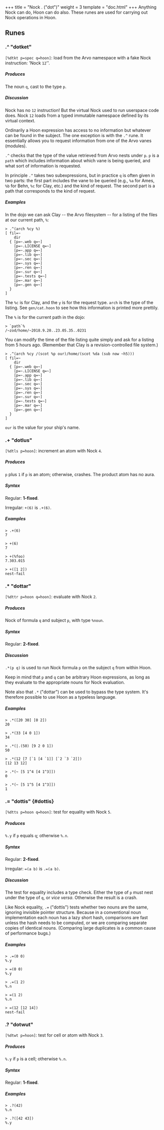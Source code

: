 +++
title = "Nock . ("dot")"
weight = 3
template = "doc.html"
+++
Anything Nock can do, Hoon can do also.  These runes are used for carrying out Nock operations in Hoon.

## Runes

### .^ "dotket"

`[%dtkt p=spec q=hoon]`: load from the Arvo namespace with a fake Nock instruction: 'Nock `12`''.

##### Produces

The noun `q`, cast to the type `p`.

##### Discussion

Nock has no `12` instruction!  But the virtual Nock
used to run userspace code does.  Nock `12` loads from a
typed immutable namespace defined by its virtual context.

Ordinarily a Hoon expression has access to no information but whatever can be found in the subject.  The one exception is with the `.^` rune.  It essentially allows you to request information from one of the Arvo vanes (modules).

`.^` checks that the type of the value retrieved from Arvo nests under `p`.  `p` is a `path` which includes information about which vane is being queried, and what sort of information is requested.

In principle `.^` takes two subexpressions, but in practice `q` is often given in two parts: the first part includes the vane to be queried (e.g., `%a` for Ames, `%b` for Behn, `%c` for Clay, etc.) and the kind of request.  The second part is a path that corresponds to the kind of request.

##### Examples

In the dojo we can ask Clay -- the Arvo filesystem -- for a listing of the files at our current path, `%`:

```
> .^(arch %cy %)
[ fil=~
    dir
  { [p=~.web q=~]
    [p=~.LICENSE q=~]
    [p=~.app q=~]
    [p=~.lib q=~]
    [p=~.sec q=~]
    [p=~.sys q=~]
    [p=~.ren q=~]
    [p=~.sur q=~]
    [p=~.tests q=~]
    [p=~.mar q=~]
    [p=~.gen q=~]
  }
]
```

The `%c` is for Clay, and the `y` is for the request type.  `arch` is the type of the listing.  See `gen/cat.hoon` to see how this information is printed more prettily.

The `%` is for the current path in the dojo:

```
> `path`%
/~zod/home/~2018.9.20..23.05.35..0231
```

You can modify the time of the file listing quite simply and ask for a listing from 5 hours ago.  (Remember that Clay is a revision-controlled file system.)

```
> .^(arch %cy /(scot %p our)/home/(scot %da (sub now ~h5)))
[ fil=~
    dir
  { [p=~.web q=~]
    [p=~.LICENSE q=~]
    [p=~.app q=~]
    [p=~.lib q=~]
    [p=~.sec q=~]
    [p=~.sys q=~]
    [p=~.ren q=~]
    [p=~.sur q=~]
    [p=~.tests q=~]
    [p=~.mar q=~]
    [p=~.gen q=~]
  }
]
```

`our` is the value for your ship's name.

### .+ "dotlus"

`[%dtls p=hoon]`: increment an atom with Nock `4`.

##### Produces

`p` plus `1` if `p` is an atom; otherwise, crashes.  The product atom has no aura.

##### Syntax

Regular: **1-fixed**.

Irregular: `+(6)` is `.+(6)`.

##### Examples

```
> .+(6)
7

> +(6)
7

> +(%foo)
7.303.015

> +([1 2])
nest-fail
```

### .* "dottar"

`[%dttr p=hoon q=hoon]`: evaluate with Nock `2`.

##### Produces

Nock of formula `q` and subject `p`, with type `%noun`.

##### Syntax

Regular: **2-fixed**.

##### Discussion

`.*(p q)` is used to run Nock formula `p` on the subject `q` from within Hoon.

Keep in mind that `p` and `q` can be arbitrary Hoon expressions, as long as they evaluate to the appropriate nouns for Nock evaluation.

Note also that `.*` ("dottar") can be used to bypass the type system.  It's
therefore possible to use Hoon as a typeless language.

##### Examples

```
> .*([20 30] [0 2])
20

> .*(33 [4 0 1])
34

> .*(|.(50) [9 2 0 1])
50

> .*(12 [7 [`1 [4 `1]] [`2 `3 `2]])
[12 13 12]

> .*(~ [5 1^4 [4 1^3]])
0

> .*(~ [5 1^5 [4 1^3]])
1
```

### .= "dottis" {#dottis}

`[%dtts p=hoon q=hoon]`: test for equality with Nock `5`.

##### Produces

`%.y` if `p` equals `q`; otherwise `%.n`.

##### Syntax

Regular: **2-fixed**.

Irregular: `=(a b)` is `.=(a b)`.

##### Discussion

The test for equality includes a type check.  Either the type of `p` must nest under the type of `q`, or _vice versa_.  Otherwise the result is a crash.

Like Nock equality, `.=` ("dottis") tests whether two nouns are the same,
ignoring invisible pointer structure.  Because in a conventional
noun implementation each noun has a lazy short hash, comparisons
are fast unless the hash needs to be computed, or we are comparing
separate copies of identical nouns.  (Comparing large duplicates
is a common cause of performance bugs.)

##### Examples

```
> .=(0 0)
%.y

> =(0 0)
%.y

> .=(1 2)
%.n

> =(1 2)
%.n

> =(12 [12 14])
nest-fail
```

### .? "dotwut"

`[%dtwt p=hoon]`: test for cell or atom with Nock `3`.

##### Produces

`%.y` if `p` is a cell; otherwise `%.n`.

##### Syntax

Regular: **1-fixed**.

##### Examples

```
> .?(42)
%.n

> .?([42 43])
%.y
```

